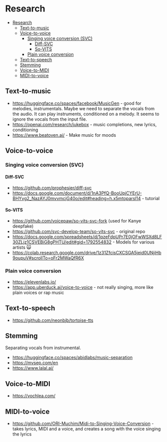 # Research

- [Research](#research)
  - [Text-to-music](#text-to-music)
  - [Voice-to-voice](#voice-to-voice)
    - [Singing voice conversion (SVC)](#singing-voice-conversion-svc)
      - [Diff-SVC](#diff-svc)
      - [So-VITS](#so-vits)
    - [Plain voice conversion](#plain-voice-conversion)
  - [Text-to-speech](#text-to-speech)
  - [Stemming](#stemming)
  - [Voice-to-MIDI](#voice-to-midi)
  - [MIDI-to-voice](#midi-to-voice)

## Text-to-music

- https://huggingface.co/spaces/facebook/MusicGen - good for melodies, instrumentals. Maybe we need to separate the vocals from the audio. It can play instruments, conditioned on a melody. It seems to ignore the vocals from the input file.
- https://openai.com/research/jukebox - music completions, new lyrics, conditioning
- https://www.beatoven.ai/ - Make music for moods

## Voice-to-voice

### Singing voice conversion (SVC)

#### Diff-SVC

- https://github.com/prophesier/diff-svc
- https://docs.google.com/document/d/1nA3PfQ-BooUpjCYErU-BHYvg2_NazAYJ0mvvmcjG40o/edit#heading=h.x5mtoparsl14 - tutorial

#### So-VITS

- https://github.com/voicepaw/so-vits-svc-fork (used for Kanye deepfake)
- https://github.com/svc-develop-team/so-vits-svc - original repo
- https://docs.google.com/spreadsheets/d/1qzeFdpUPr7E0jOFwWSXd8LF30ZLjz1CSVEBiG8gPHTU/edit#gid=1792554832 - Models for various artists 🙀
- https://colab.research.google.com/drive/1z31ZfcisCXCSGA5jeid0UNjiHb9oupuV#scrollTo=oFr2MWaQfR6X

### Plain voice conversion

- https://elevenlabs.io/
- https://app.uberduck.ai/voice-to-voice - not really singing, more like plain voices or rap music

## Text-to-speech

- https://github.com/neonbjb/tortoise-tts

## Stemming

Separating vocals from instrumental.

- https://huggingface.co/spaces/abidlabs/music-separation
- https://mvsep.com/en
- https://www.lalal.ai/

## Voice-to-MIDI

- https://vochlea.com/

## MIDI-to-voice

- https://github.com/ORI-Muchim/Midi-to-Singing-Voice-Conversion - takes lyrics, MIDI and a voice, and creates a song with the voice singing the lyrics
